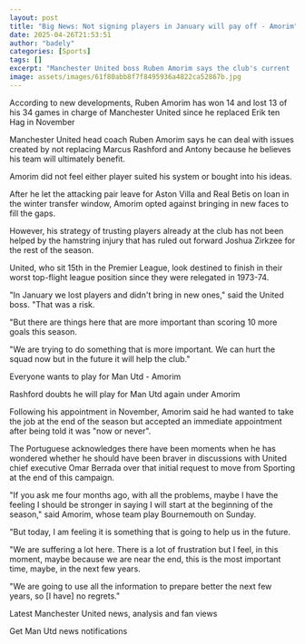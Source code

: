 ```yaml
---
layout: post
title: "Big News: Not signing players in January will pay off - Amorim"
date: 2025-04-26T21:53:51
author: "badely"
categories: [Sports]
tags: []
excerpt: "Manchester United boss Ruben Amorim says the club's current 'suffering' will benefit them in the future."
image: assets/images/61f80abb8f7f8495936a4822ca52867b.jpg
---
```


According to new developments, Ruben Amorim has won 14 and lost 13 of his 34 games in charge of Manchester United since he replaced Erik ten Hag in November

Manchester United head coach Ruben Amorim says he can deal with issues created by not replacing Marcus Rashford and Antony because he believes his team will ultimately benefit.

Amorim did not feel either player suited his system or bought into his ideas.

After he let the attacking pair leave for Aston Villa and Real Betis on loan in the winter transfer window, Amorim opted against bringing in new faces to fill the gaps.

However, his strategy of trusting players already at the club has not been helped by the hamstring injury that has ruled out forward Joshua Zirkzee for the rest of the season.

United, who sit 15th in the Premier League, look destined to finish in their worst top-flight league position since they were relegated in 1973-74.

"In January we lost players and didn't bring in new ones," said the United boss. "That was a risk.

"But there are things here that are more important than scoring 10 more goals this season.

"We are trying to do something that is more important. We can hurt the squad now but in the future it will help the club."

Everyone wants to play for Man Utd - Amorim

Rashford doubts he will play for Man Utd again under Amorim

Following his appointment in November, Amorim said he had wanted to take the job at the end of the season but accepted an immediate appointment after being told it was "now or never".

The Portuguese acknowledges there have been moments when he has wondered whether he should have been braver in discussions with United chief executive Omar Berrada over that initial request to move from Sporting at the end of this campaign.

"If you ask me four months ago, with all the problems, maybe I have the feeling I should be stronger in saying I will start at the beginning of the season," said Amorim, whose team play Bournemouth on Sunday.

"But today, I am feeling it is something that is going to help us in the future.

"We are suffering a lot here. There is a lot of frustration but I feel, in this moment, maybe because we are near the end, this is the most important time, maybe, in the next few years.

"We are going to use all the information to prepare better the next few years, so [I have] no regrets."

Latest Manchester United news, analysis and fan views

Get Man Utd news notifications


